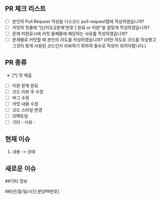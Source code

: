## PR 체크 리스트
<!-- Pull Request시 아래에 해당하는 모든 체크 리스트를 채우고 올려주세요 -->
- [ ] 본인의 Pull Request 작성을 디스코드 pull-request탭에 작성하였습니까?
- [ ] 커밋의 첫줄에 "[난이도][문제'번호'] 완료 or 미완"을 알맞게 작성하였습니까?
- [ ] 문제 미완료시에 커밋 둘째줄에 해당하는 사유를 작성하였습니까?
- [ ] 문제별로 커밋할 때 본인의 의도를 작성하였습니까? (어떤 의도로 코드를 작성했고 그것이 맞게 사용된 코드인지 리뷰하기 위하여 필수로 작성이 되어야합니다.)

## PR 종류
<!-- Pull Request 올릴 때 괄호 안에 '*'을 추가하여 어떠한 종류의 Pull Request인지 알려주세요(기타의 이유는 꼭 '사유'도 적기) -->
- [*] 첫 제출
- [ ] 미완 문제 완료
- [ ] 코드 리뷰 후 수정
- [ ] 버그 수정
- [ ] 커밋 내용 수정
- [ ] 코드 스타일 변경
- [ ] 리팩토링
- [ ] 기타 - 사유 : 

## 현재 이슈
<!-- 현 Pull Request의 상황(도움이 필요한점)을 이슈 번호에 맞춰 적어주세요(다시 Pull Request할때도 이슈 번호는 동일하고 상태가 바뀌어야함)  -->

01. 내용 
    -> 상태

## 새로운 이슈
<!-- 현 PR의 새로운 이슈를 적어주세요 -->

##기타 정보

##[년/월/일/시간:분][PR번호]
